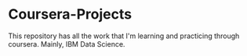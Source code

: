 # Coursera-Projects
This repository has all the work that I'm learning and practicing through coursera. Mainly, IBM Data Science.
